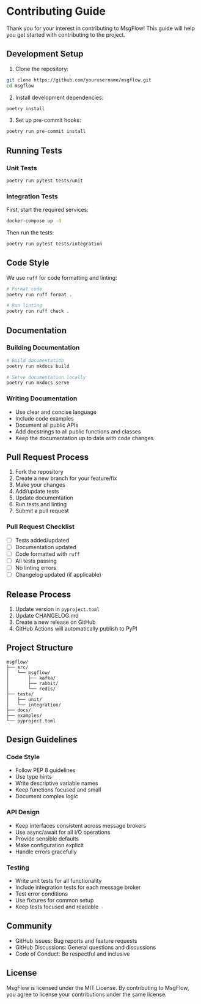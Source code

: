 # Contributing Guide

Thank you for your interest in contributing to MsgFlow! This guide will help you get started with contributing to the project.

## Development Setup

1. Clone the repository:
```bash
git clone https://github.com/yourusername/msgflow.git
cd msgflow
```

2. Install development dependencies:
```bash
poetry install
```

3. Set up pre-commit hooks:
```bash
poetry run pre-commit install
```

## Running Tests

### Unit Tests

```bash
poetry run pytest tests/unit
```

### Integration Tests

First, start the required services:

```bash
docker-compose up -d
```

Then run the tests:

```bash
poetry run pytest tests/integration
```

## Code Style

We use `ruff` for code formatting and linting:

```bash
# Format code
poetry run ruff format .

# Run linting
poetry run ruff check .
```

## Documentation

### Building Documentation

```bash
# Build documentation
poetry run mkdocs build

# Serve documentation locally
poetry run mkdocs serve
```

### Writing Documentation

- Use clear and concise language
- Include code examples
- Document all public APIs
- Add docstrings to all public functions and classes
- Keep the documentation up to date with code changes

## Pull Request Process

1. Fork the repository
2. Create a new branch for your feature/fix
3. Make your changes
4. Add/update tests
5. Update documentation
6. Run tests and linting
7. Submit a pull request

### Pull Request Checklist

- [ ] Tests added/updated
- [ ] Documentation updated
- [ ] Code formatted with `ruff`
- [ ] All tests passing
- [ ] No linting errors
- [ ] Changelog updated (if applicable)

## Release Process

1. Update version in `pyproject.toml`
2. Update CHANGELOG.md
3. Create a new release on GitHub
4. GitHub Actions will automatically publish to PyPI

## Project Structure

```
msgflow/
├── src/
│   └── msgflow/
│       ├── kafka/
│       ├── rabbit/
│       └── redis/
├── tests/
│   ├── unit/
│   └── integration/
├── docs/
├── examples/
└── pyproject.toml
```

## Design Guidelines

### Code Style

- Follow PEP 8 guidelines
- Use type hints
- Write descriptive variable names
- Keep functions focused and small
- Document complex logic

### API Design

- Keep interfaces consistent across message brokers
- Use async/await for all I/O operations
- Provide sensible defaults
- Make configuration explicit
- Handle errors gracefully

### Testing

- Write unit tests for all functionality
- Include integration tests for each message broker
- Test error conditions
- Use fixtures for common setup
- Keep tests focused and readable

## Community

- GitHub Issues: Bug reports and feature requests
- GitHub Discussions: General questions and discussions
- Code of Conduct: Be respectful and inclusive

## License

MsgFlow is licensed under the MIT License. By contributing to MsgFlow, you agree to license your contributions under the same license.

